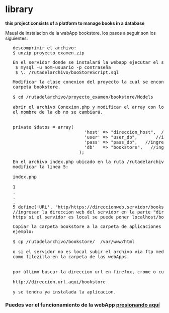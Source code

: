 # library
<p><b> this project consists of a platform to manage books in a database </b></p >


Maual de instalacion de la wabApp bookstore.
los pasos a seguir son los siguientes:
<ul>

<pre><li>descomprimir el archivo:
$ unzip proyecto_examen.zip
</li></pre>
 
<pre><li>En el servidor donde se instalará la webapp ejecutar el script de sql: 
 $ mysql -u nom-usuario -p contraseña
 $ \. /rutadelarchivo/booStoreScript.sql
</li></pre>
 
<pre><li>Modificar la clase conexion del proyecto la cual se encontrá en la
carpeta bookstore.

$ cd /rutadelarchivo/proyecto_examen/bookstore/Models

abrir el archivo Conexion.php y modificar el array con los valores del servidor sql, 
el nombre de la db no se cambiará.


private $datos = array(
    		               'host' => "direccion_host",  //ingresa el host
    		               'user' => "user_db",       //ingresa el usuario
    		               'pass' => "pass_db",   //ingresa la contraseña
    		               'db'   => "bookstore",   //ingresa la database
    		             );
</li></pre>

<pre><li>En el archivo index.php ubicado en la ruta /rutadelarchivo/bookstore
modificar la linea 5:

index.php
 
1
.
.
.
5 define('URL', "http/https://direccionweb.servidor/bookstore/"); 
//ingresar la direccion web del servidor en la parte "direccionwe.servidor" especificar http o 
https si el servidor es local se puede poner localhost/bookstore.
</li></pre>

<pre><li>Copiar la carpeta bookstore a la carpeta de aplicaciones del servidor
ejemplo:

$ cp /rutadelarchivo/bookstore/  /var/www/html  

o si el servidor no es local subir el archivo via ftp mediante algun programa ftp
como filezilla en la carpeta de las webApps.


por último buscar la direccion url en firefox, crome o cualquier otro:

http://direccion.url.aqui/bookstore

y se tendra ya instalada la aplicacion. 
</pre></li>

</ul>

<h3>Puedes ver el funcionamiento de la webApp <a href = "http://welectronic.byethost6.com/bookstore/" target = "_blank">presionando aquí</a><h3>

 
